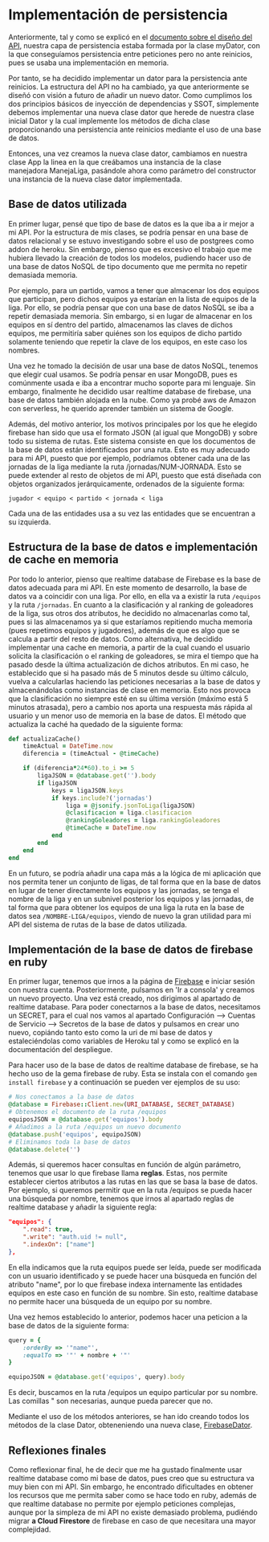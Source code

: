 # Implementación de persistencia

Anteriormente, tal y como se explicó en el [documento sobre el diseño del API](../microservicio/api.md), nuestra capa de persistencia estaba formada por la clase myDator, con la que conseguíamos persistencia entre peticiones pero no ante reinicios, pues se usaba una implementación en memoria.

Por tanto, se ha decidido implementar un dator para la persistencia ante reinicios. La estructura del API no ha cambiado, ya que anteriormente se diseñó con visión a futuro de añadir un nuevo dator. Como cumplimos los dos principios básicos de inyección de dependencias y SSOT, simplemente debemos implementar una nueva clase dator que herede de nuestra clase inicial Dator y la cual implemente los métodos de dicha clase proporcionando una persistencia ante reinicios mediante el uso de una base de datos.

Entonces, una vez creamos la nueva clase dator, cambiamos en nuestra clase App la linea en la que creábamos una instancia de la clase manejadora ManejaLiga, pasándole ahora como parámetro del constructor una instancia de la nueva clase dator implementada.

## Base de datos utilizada

En primer lugar, pensé que tipo de base de datos es la que iba a ir mejor a mi API. Por la estructura de mis clases, se podría pensar en una base de datos relacional y se estuvo investigando sobre el uso de postgrees como addon de heroku. Sin embargo, pienso que es excesivo el trabajo que me hubiera llevado la creación de todos los modelos, pudiendo hacer uso de una base de datos NoSQL de tipo documento que me permita no repetir demasiada memoria. 

Por ejemplo, para un partido, vamos a tener que almacenar los dos equipos que participan, pero dichos equipos ya estarían en la lista de equipos de la liga. Por ello, se podría pensar que con una base de datos NoSQL se iba a repetir demasiada memoria. Sin embargo, si en lugar de almacenar en los equipos en sí dentro del partido, almacenamos las claves de dichos equipos, me permitiría saber quiénes son los equipos de dicho partido solamente teniendo que repetir la clave de los equipos, en este caso los nombres.

Una vez he tomado la decisión de usar una base de datos NoSQL, tenemos que elegir cual usamos. Se podría pensar en usar MongoDB, pues es comúnmente usada e iba a encontrar mucho soporte para mi lenguaje. Sin embargo, finalmente he decidido usar realtime database de firebase, una base de datos también alojada en la nube. Como ya probé aws de Amazon con serverless, he querido aprender también un sistema de Google. 

Además, del motivo anterior, los motivos principales por los que he elegido firebase han sido que usa el formato JSON (al igual que MongoDB) y sobre todo su sistema de rutas. Este sistema consiste en que los documentos de la base de datos están identificados por una ruta. Esto es muy adecuado para mi API, puesto que por ejemplo, podríamos obtener cada una de las jornadas de la liga mediante la ruta /jornadas/NUM-JORNADA. Esto se puede extender al resto de objetos de mi API, puesto que está diseñada con objetos organizados jerárquicamente, ordenados de la siguiente forma:

`jugador < equipo < partido < jornada < liga`

Cada una de las entidades usa a su vez las entidades que se encuentran a su izquierda.

## Estructura de la base de datos e implementación de cache en memoria

Por todo lo anterior, pienso que realtime database de Firebase es la base de datos adecuada para mi API. En este momento de desarrollo, la base de datos va a coincidir con una liga. Por ello, en ella va a existir la ruta `/equipos` y la ruta `/jornadas`. En cuanto a la clasificación y al ranking de goleadores de la liga, sus otros dos atributos, he decidido no almacenarlas como tal, pues si las almacenamos ya si que estaríamos repitiendo mucha memoria (pues repetimos equipos y jugadores), además de que es algo que se calcula a partir del resto de datos. Como alternativa, he decidido implementar una cache en memoria, a partir de la cual cuando el usuario solicita la clasificación o el ranking de goleadores, se mira el tiempo que ha pasado desde la última actualización de dichos atributos. En mi caso, he establecido que si ha pasado más de 5 minutos desde su último cálculo, vuelva a calcularlas haciendo las peticiones necesarias a la base de datos y almacenándolas como instancias de clase en memoria. Esto nos provoca que la clasificación no siempre esté en su última versión (máximo está 5 minutos atrasada), pero a cambio nos aporta una respuesta más rápida al usuario y un menor uso de memoria en la base de datos. El método que actualiza la caché ha quedado de la siguiente forma:

```ruby
def actualizaCache()
    timeActual = DateTime.now
    diferencia = (timeActual - @timeCache)

    if (diferencia*24*60).to_i >= 5
        ligaJSON = @database.get('').body
        if ligaJSON
            keys = ligaJSON.keys
            if keys.include?('jornadas')
                liga = @jsonify.jsonToLiga(ligaJSON)
                @clasificacion = liga.clasificacion
                @rankingGoleadores = liga.rankingGoleadores
                @timeCache = DateTime.now
            end
        end
    end
end
```

En un futuro, se podría añadir una capa más a la lógica de mi aplicación que nos permita tener un conjunto de ligas, de tal forma que en la base de datos en lugar de tener directamente los equipos y las jornadas, se tenga el nombre de la liga y en un subnivel posterior los equipos y las jornadas, de tal forma que para obtener los equipos de una liga la ruta en la base de datos sea `/NOMBRE-LIGA/equipos`, viendo de nuevo la gran utilidad para mi API del sistema de rutas de la base de datos utilizada.

## Implementación de la base de datos de firebase en ruby

En primer lugar, tenemos que irnos a la página de [Firebase](https://firebase.google.com/?hl=es) e iniciar sesión con nuestra cuenta. Posteriormente, pulsamos en 'Ir a consola' y creamos un nuevo proyecto. Una vez está creado, nos dirigimos al apartado de realtime database. Para poder conectarnos a la base de datos, necesitamos un SECRET, para el cual nos vamos al apartado Configuración --> Cuentas de Servicio --> Secretos de la base de datos y pulsamos en crear uno nuevo, copiándo tanto esto como la uri de mi base de datos y estaleciéndolas como variables de Heroku tal y como se explicó en la documentación del despliegue.

Para hacer uso de la base de datos de realtime database de firebase, se ha hecho uso de la gema firebase de ruby. Esta se instala con el comando `gem install firebase` y a continuación se pueden ver ejemplos de su uso:

```ruby
# Nos conectamos a la base de datos
@database = Firebase::Client.new(URI_DATABASE, SECRET_DATABASE)
# Obtenemos el documento de la ruta /equipos
equiposJSON = @database.get('equipos').body
# Añadimos a la ruta /equipos un nuevo documento
@database.push('equipos', equipoJSON)
# Eliminamos toda la base de datos
@database.delete('') 
```

Además, si queremos hacer consultas en función de algún parámetro, tenemos que usar lo que firebase llama **reglas**. Estas, nos permite establecer ciertos atributos a las rutas en las que se basa la base de datos. Por ejemplo, si queremos permitir que en la ruta /equipos se pueda hacer una búsqueda por nombre, tenemos que irnos al apartado reglas de realtime database y añadir la siguiente regla:

```json
"equipos": {
    ".read": true,
    ".write": "auth.uid != null",
    ".indexOn": ["name"]
},
```

En ella indicamos que la ruta equipos puede ser leída, puede ser modificada con un usuario identificado y se puede hacer una búsqueda en función del atributo "name", por lo que firebase indexa internamente las entidades equipos en este caso en función de su nombre. Sin esto, realtime database no permite hacer una búsqueda de un equipo por su nombre.

Una vez hemos establecido lo anterior, podemos hacer una peticion a la base de datos de la siguiente forma:

```ruby
query = {
    :orderBy => '"name"',
    :equalTo => '"' + nombre + '"'
}

equipoJSON = @database.get('equipos', query).body
```

Es decir, buscamos en la ruta /equipos un equipo particular por su nombre. Las comillas " son necesarias, aunque pueda parecer que no.

Mediante el uso de los métodos anteriores, se han ido creando todos los métodos de la clase Dator, obteneniendo una nueva clase, [FirebaseDator](../../src/firebaseDator.rb).

## Reflexiones finales

Como reflexionar final, he de decir que me ha gustado finalmente usar realtime database como mi base de datos, pues creo que su estructura va muy bien con mi API. Sin embargo, he encontrado dificultades en obtener los recursos que me permita saber como se hace todo en ruby, además de que realtime database no permite por ejemplo peticiones complejas, aunque por la simpleza de mi API no existe demasiado problema, pudiéndo migrar **a Cloud Firestore** de firebase en caso de que necesitara una mayor complejidad.